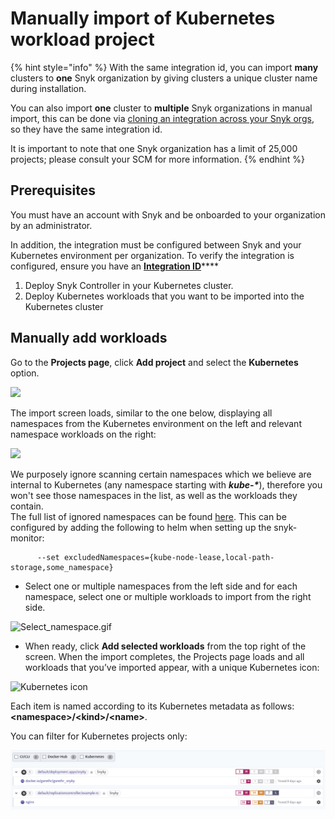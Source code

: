 # Manually import of Kubernetes workload project

{% hint style="info" %}
With the same integration id, you can import **many** clusters to **one** Snyk organization by giving clusters a unique cluster name during installation.

You can also import **one** cluster to **multiple** Snyk organizations in manual import, this can be done via [cloning an integration across your Snyk orgs](../../../../integrations/managing-integrations/clone-an-integration-across-your-snyk-orgs.md), so they have the same integration id.

It is important to note that one Snyk organization has a limit of 25,000 projects; please consult your SCM for more information.
{% endhint %}

## **Prerequisites**

You must have an account with Snyk and be onboarded to your organization by an administrator.

In addition, the integration must be configured between Snyk and your Kubernetes environment per organization. To verify the integration is configured, ensure you have an [**Integration ID**](../kubernetes-integration-overview/viewing-your-kubernetes-integration-settings.md)\*\*\*\*

1. Deploy Snyk Controller in your Kubernetes cluster.
2. Deploy Kubernetes workloads that you want to be imported into the Kubernetes cluster

## Manually add workloads

Go to the **Projects page**, click **Add project** and select the **Kubernetes** option.

![](../../../../.gitbook/assets/uuid-619a153d-6c77-f7dc-854c-ff77b3173191-en.png)

The import screen loads, similar to the one below, displaying all namespaces from the Kubernetes environment on the left and relevant namespace workloads on the right:

![](../../../../.gitbook/assets/uuid-3a8568e0-b5a4-34af-d612-83466b206882-en.png)

We purposely ignore scanning certain namespaces which we believe are internal to Kubernetes (any namespace starting with _**kube-\***_), therefore you won't see those namespaces in the list, as well as the workloads they contain.\
The full list of ignored namespaces can be found [here](https://github.com/snyk/kubernetes-monitor/blob/master/src/supervisor/watchers/internal-namespaces.ts). This can be configured by adding the following to helm when setting up the snyk-monitor:

```
      --set excludedNamespaces={kube-node-lease,local-path-storage,some_namespace}
```

* Select one or multiple namespaces from the left side and for each namespace, select one or multiple workloads to import from the right side.

![Select\_namespace.gif](../../../../.gitbook/assets/uuid-27db0a60-f18d-5ab0-9215-5a81e467f013-en.gif)

* When ready, click **Add selected workloads** from the top right of the screen. When the import completes, the Projects page loads and all workloads that you’ve imported appear, with a unique Kubernetes icon:

![Kubernetes icon](../../../../.gitbook/assets/uuid-24e0b69a-01c3-9434-9dac-9b44864bd269-en.png)

Each item is named according to its Kubernetes metadata as follows: **\<namespace>/\<kind>/\<name>**.

You can filter for Kubernetes projects only:

![](<../../../../.gitbook/assets/image (5) (4).png>)
